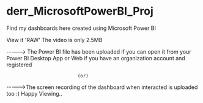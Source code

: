 # derr_MicrosoftPowerBI_Proj
Find my dashboards here created using Microsoft Power BI






View it 'RAW'  The video is only 2.5MB

-----> The Power BI file has been uploaded if you can open it from your Power BI Desktop App or Web if you have an organization account and registered
                                              
                              (or)
----->The screen recording of the dashboard when interacted is uploaded too :) 
Happy Viewing..

